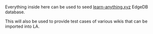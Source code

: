 Everything inside here can be used to seed [learn-anything.xyz](https://github.com/learn-anything/learn-anything.xyz) EdgeDB database.

This will also be used to provide test cases of various wikis that can be imported into LA.
